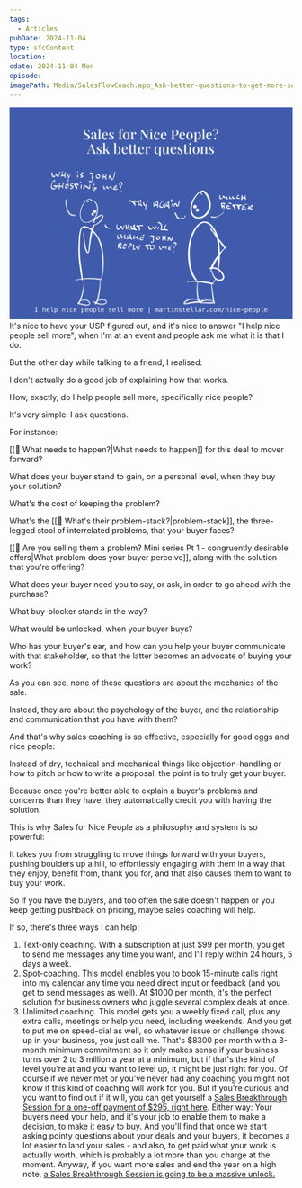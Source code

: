 ```yaml
---
tags:
  - Articles
pubDate: 2024-11-04
type: sfcContent
location: 
cdate: 2024-11-04 Mon
episode: 
imagePath: Media/SalesFlowCoach.app_Ask-better-questions-to-get-more-sales_MartinStellar.jpeg
---
```

![](Media/SalesFlowCoach.app_Ask-better-questions-to-get-more-sales_MartinStellar.jpeg)
It's nice to have your USP figured out, and it's nice to answer "I help nice people sell more", when I'm at an event and people ask me what it is that I do.

But the other day while talking to a friend, I realised:

I don't actually do a good job of explaining how that works.

How, exactly, do I help people sell more, specifically nice people?

It's very simple: I ask questions.

For instance:

[[🚀 What needs to happen?|What needs to happen]] for this deal to mover forward?

What does your buyer stand to gain, on a personal level, when they buy your solution?

What's the cost of keeping the problem?

What's the [[📄 What's their problem-stack?|problem-stack]], the three-legged stool of interrelated problems, that your buyer faces?

[[📄 Are you selling them a problem? Mini series Pt 1 - congruently desirable offers|What problem does your buyer perceive]], along with the solution that you're offering?

What does your buyer need you to say, or ask, in order to go ahead with the purchase?

What buy-blocker stands in the way?

What would be unlocked, when your buyer buys?

Who has your buyer's ear, and how can you help your buyer communicate with that stakeholder, so that the latter becomes an advocate of buying your work?

As you can see, none of these questions are about the mechanics of the sale.

Instead, they are about the psychology of the buyer, and the relationship and communication that you have with them?

And that's why sales coaching is so effective, especially for good eggs and nice people:

Instead of dry, technical and mechanical things like objection-handling or how to pitch or how to write a proposal, the point is to truly get your buyer.

Because once you're better able to explain a buyer's problems and concerns than they have, they automatically credit you with having the solution.

This is why Sales for Nice People as a philosophy and system is so powerful:

It takes you from struggling to move things forward with your buyers, pushing boulders up a hill, to effortlessly engaging with them in a way that they enjoy, benefit from, thank you for, and that also causes them to want to buy your work.

So if you have the buyers, and too often the sale doesn't happen or you keep getting pushback on pricing, maybe sales coaching will help.

If so, there's three ways I can help:

1. Text-only coaching. With a subscription at just $99 per month, you get to send me messages any time you want, and I'll reply within 24 hours, 5 days a week.
2. Spot-coaching. This model enables you to book 15-minute calls right into my calendar any time you need direct input or feedback (and you get to send messages as well). At $1000 per month, it's the perfect solution for business owners who juggle several complex deals at once.
3. Unlimited coaching. This model gets you a weekly fixed call, plus any extra calls, meetings or help you need, including weekends. And you get to put me on speed-dial as well, so whatever issue or challenge shows up in your business, you just call me. That's $8300 per month with a 3-month minimum commitment so it only makes sense if your business turns over 2 to 3 million a year at a minimum, but if that's the kind of level you're at and you want to level up, it might be just right for you.
Of course if we never met or you've never had any coaching you might not know if this kind of coaching will work for you.
But if you're curious and you want to find out if it will, you can get yourself a [Sales Breakthrough Session for a one-off payment of $295, right here](https://martinstellar.com/salesbreakthroughsession/).
Either way:
Your buyers need your help, and it's your job to enable them to make a decision, to make it easy to buy.
And you'll find that once we start asking pointy questions about your deals and your buyers, it becomes a lot easier to land your sales - and also, to get paid what your work is actually worth, which is probably a lot more than you charge at the moment.
Anyway, if you want more sales and end the year on a high note, [a Sales Breakthrough Session is going to be a massive unlock.](https://martinstellar.com/salesbreakthroughsession/)
